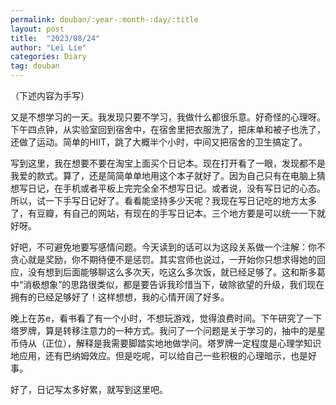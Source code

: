 ```yaml
---
permalink: douban/:year-:month-:day/:title
layout: post
title:  "2023/08/24"
author: "Lei Lie"
categories: Diary
tag: douban
---
```


（下述内容为手写）

又是不想学习的一天。我发现只要不学习，我做什么都很乐意。好奇怪的心理呀。下午四点钟，从实验室回到宿舍中，在宿舍里把衣服洗了，把床单和被子也洗了，还做了运动。简单的HIIT，跳了大概半个小时，中间又把宿舍的卫生搞定了。

写到这里，我在想要不要在淘宝上面买个日记本。现在打开看了一眼，发现都不是我爱的款式。算了，还是简简单单地用这个本子就好了。因为自己只有在电脑上猜想写日记，在手机或者平板上完完全全不想写日记。或者说，没有写日记的心态。所以，试一下手写日记好了。看看能坚持多少天呢？我现在写日记吃的地方太多了，有豆瓣，有自己的网站，有现在的手写日记本。三个地方要是可以统一一下就好呀。

好吧，不可避免地要写感情问题。今天读到的话可以为这段关系做一个注解：你不贪心就是奖励，你不期待便不是惩罚。其实宫师也说过，一开始你只想求得她的回应，没有想到后面能够聊这么多次天，吃这么多次饭，就已经足够了。这和斯多葛中“消极想象”的思路很类似，都是要告诉我珍惜当下，破除欲望的升级，我们现在拥有的已经足够好了！这样想想，我的心情开阔了好多。

晚上在苏e，看书看了有一个小时，不想玩游戏，觉得浪费时间。下午研究了一下塔罗牌，算是转移注意力的一种方式。我问了一个问题是关于学习的，抽中的是星币侍从（正位），解释是我需要脚踏实地地做学问。塔罗牌一定程度是心理学知识地应用，还有巴纳姆效应。但是吃呢，可以给自己一些积极的心理暗示，也是好事。

好了，日记写太多好累，就写到这里吧。